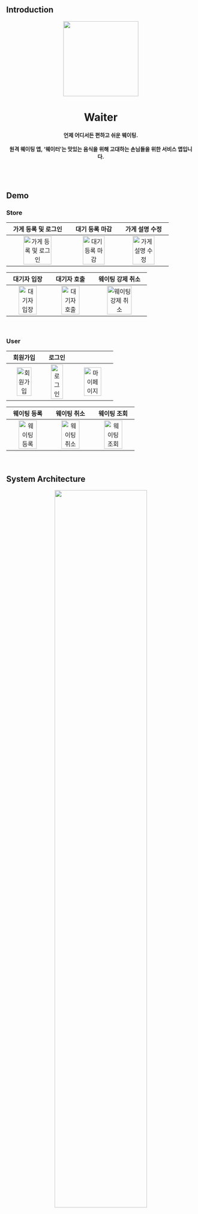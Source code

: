 ## Introduction
<p align="middle" >
  <img src="https://user-images.githubusercontent.com/106878778/215781287-7380228d-eb24-4735-a041-0f7564ab8af5.png" width="200" height="200">
</p>

<h1 align="middle">
Waiter
</h1>


<h4 align="middle">
언제 어디서든 편하고 쉬운 웨이팅.<br/><br/>
원격 웨이팅 앱, ‘웨이터’는 맛있는 음식을 위해 고대하는 손님들을 위한 서비스 앱입니다. <br/><br/>


</h5>

</br>

## Demo
### Store
|                   가게 등록 및 로그인                |                   대기 등록 마감                  |                         가게 설명 수정                      |
| :----------------------------------------------------------: | :----------------------------------------------------------: | :----------------------------------------------------------: |
| <img src="https://user-images.githubusercontent.com/106878778/215781287-7380228d-eb24-4735-a041-0f7564ab8af5.png" alt="가게 등록 및 로그인" width=70%> | <img src="https://user-images.githubusercontent.com/106878778/215781287-7380228d-eb24-4735-a041-0f7564ab8af5.png" alt="대기 등록 마감" width=70%> | <img src="https://user-images.githubusercontent.com/106878778/215781287-7380228d-eb24-4735-a041-0f7564ab8af5.png" alt="가게 설명 수정" width=70%> |


|                         대기자 입장                    |                     대기자 호출                        |                         웨이팅 강제 취소                        |
| :----------------------------------------------------------: | :----------------------------------------------------------: | :----------------------------------------------------------: |
| <img src="https://user-images.githubusercontent.com/106878778/215781287-7380228d-eb24-4735-a041-0f7564ab8af5.png" alt="대기자 입장" width=70%> | <img src="https://user-images.githubusercontent.com/106878778/215781287-7380228d-eb24-4735-a041-0f7564ab8af5.png" alt="대기자 호출" width=70%> | <img src="https://user-images.githubusercontent.com/106878778/215781287-7380228d-eb24-4735-a041-0f7564ab8af5.png" alt="웨이팅 강제 취소" width=70%> |


<br/>

### User


|                         회원가입                    |                     로그인                        |                                                 |
| :----------------------------------------------------------: | :----------------------------------------------------------: | :----------------------------------------------------------: |
| <img src="https://user-images.githubusercontent.com/106878778/215781287-7380228d-eb24-4735-a041-0f7564ab8af5.png" alt="회원가입" width=70%> | <img src="https://user-images.githubusercontent.com/106878778/215781287-7380228d-eb24-4735-a041-0f7564ab8af5.png" alt="로그인" width=70%> | <img src="https://user-images.githubusercontent.com/106878778/215781287-7380228d-eb24-4735-a041-0f7564ab8af5.png" alt="마이페이지" width=70%> |


|                          웨이팅 등록                  |                     웨이팅 취소                        |                         웨이팅 조회                         |
| :----------------------------------------------------------: | :----------------------------------------------------------: | :----------------------------------------------------------: |
| <img src="https://user-images.githubusercontent.com/106878778/215781287-7380228d-eb24-4735-a041-0f7564ab8af5.png" alt="웨이팅 등록" width=70%> | <img src="https://user-images.githubusercontent.com/106878778/215781287-7380228d-eb24-4735-a041-0f7564ab8af5.png" alt="웨이팅 취소" width=70%> | <img src="https://user-images.githubusercontent.com/106878778/215781287-7380228d-eb24-4735-a041-0f7564ab8af5.png" alt="웨이팅 조회" width=70%> |


<br/>



## System Architecture

<p align="middle" >
  <img src="![Untitled](https://s3-us-west-2.amazonaws.com/secure.notion-static.com/bcbb5b69-6c72-4c47-b7bf-e3788c340aa7/Untitled.png)" width=70% >
</p>


<br/>

## Tech Stack

### Front-end

<div style="display: flex; align-items: flex-start;">
  <img src="https://techstack-generator.vercel.app/react-icon.svg" alt="icon" width="80" height="80" />
  <img src="https://techstack-generator.vercel.app/ts-icon.svg" alt="icon" width="80" height="80" />
</div>

프론트 엔드 설명<br />

<br />

### Back-end

<div style="display: flex; align-items: flex-start;">
  <img src="https://techstack-generator.vercel.app/python-icon.svg" alt="icon" width="100" height="100" />
  <img src="https://techstack-generator.vercel.app/django-icon.svg" alt="icon" width="100" height="100" />
  <img src="https://techstack-generator.vercel.app/restapi-icon.svg" alt="icon" width="100" height="100" />
</div>

<div style="display: flex; align-items: flex-start;">
  <img src="https://img.shields.io/badge/JWT-000000?style=for-the-badge&logo=JSON%20web%20tokens&logoColor=white" alt="icon" />
  <img src="https://img.shields.io/badge/Postman-FF6C37?style=for-the-badge&logo=Postman&logoColor=white" alt="icon" />
  <img src="https://img.shields.io/badge/Swagger-85EA2D?style=for-the-badge&logo=Swagger&logoColor=white" alt="icon" />
  <img src="https://img.shields.io/badge/Redis-red?style=for-the-badge&logo=Redis&logoColor=white" alt="icon" />
</div>

- **Spring Data JPA(Hibernate)**
- **QueryDSL**
- **JUnit 5**, **mockito**
- **SLF4J**
- **JWT**

Django로 웹 어플리케이션 서버를 구축하였습니다. <br/>
Swagger로 API 문서를 작성하여 클라이언트와 소통하였습니다. <br/>
데이터 베이스는 PostgreSQL을 사용하였습니다. <br/>

<br />

### Infra Structure

<div style="display: flex; align-items: flex-start;">
  <img src="https://techstack-generator.vercel.app/github-icon.svg" alt="icon" width="100" height="100" />
  <img src="https://techstack-generator.vercel.app/docker-icon.svg" alt="icon" width="100" height="100" />
  <img src="https://techstack-generator.vercel.app/aws-icon.svg" alt="icon" width="100" height="100" />
</div>

<div style="display: flex; align-items: flex-start;">
  <img src="https://img.shields.io/badge/GIT-E44C30?style=for-the-badge&logo=git&logoColor=white" alt="icon" />
  <img src="https://img.shields.io/badge/GitHub-100000?style=for-the-badge&logo=github&logoColor=white" alt="icon" />
  <img src="https://img.shields.io/badge/FireBase-yellow?style=for-the-badge&logo=firebase&logoColor=white" alt="icon" />
</div>

- **Github Actions**
- **AWS EC2**
- **Prometheus, Grafana**
- **FireBase**

데브옵스 설명 <br/>

<br />

### Communication

<div style="display: flex; align-items: flex-start;">
  <img src="https://img.shields.io/badge/Slack-4A154B?style=for-the-badge&logo=slack&logoColor=white" alt="icon" />
  <img src="https://img.shields.io/badge/Zoom-2D8CFF?style=for-the-badge&logo=zoom&logoColor=white" alt="icon" />
</div>

<br/>


## How to run

### Frontend

go to react repo 👉🏻 [click here !](https://github.com/2022-Winter-Bootcamp-Team-D/react-repo) <br/>
      reactNative repo 👉🏻 [click here !](https://github.com/2022-Winter-Bootcamp-Team-D/reactNative-repo)

> 프로젝트 실행
```shell
코드
```

<br />

### Backend

go to backend repo 👉🏻 [click here !](https://github.com/2022-Winter-Bootcamp-Team-D/backend)

> .env.example 을 참고하여 .env 파일에 있는 환경변수를 작성해준다.
```
DPOST_ENGINE=
POST_HOST=
POST_PORT=
POST_NAME=
POST_USER=
POST_PASSWORD=
DEBUG=
EC2_HOST=
SECRET_KEY=
```

<br/>


<br/>

## Team Members

| Name    | <center>장현우</center>|<center>조현민</center> |<center>정혜린</center> | <center>강민아</center> | <center>강재혁</center>
| ------- | --------------------------------------------- | ------------------------------------ | --------------------------------------------- | --------------------------------------- | --------------------------------------- |
| Profile | <center> <img width="100px" height="100px" src="https://avatars.githubusercontent.com/u/86454635?v=4" /> </center>|<center><img width="100px" height="100px" src="https://avatars.githubusercontent.com/u/100783766?v=4" /></center>|<center><img width="100px" height="100px" src="https://avatars.githubusercontent.com/u/81466548?v=4" /></center>|<center><img width="100px" height="100px" src="https://avatars.githubusercontent.com/u/97724189?v=4" /></center>|<center><img width="100px" height="100px" src="https://avatars.githubusercontent.com/u/106878778?v=4" /></center>|
| role    | <center>Team Leader<br> Frontend,<br>Backend, DevOps</center>   | <center>Backend, <br> DevOps</center>    | <center>Frontend</center>  | <center>Frontend</center> | <center>Backend</center> |
GitHub | <center>[@aswooo](https://github.com/aswooo)</center> | <center>[@Chynmn](https://github.com/Chynmn) </center>| <center>[@HAERYN](https://github.com/HAERYN) </center>| <center>[@mineii](https://github.com/mineii)</center> | <center>[@ggamD00](https://github.com/ggamD00)</center>



  
